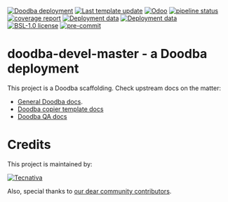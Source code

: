 [![Doodba deployment](https://img.shields.io/badge/deployment-doodba-informational)](https://github.com/Tecnativa/doodba)
[![Last template update](https://img.shields.io/badge/last%20template%20update-v4.2.0-informational)](https://github.com/Tecnativa/doodba-copier-template/tree/v4.2.0)
[![Odoo](https://img.shields.io/badge/odoo-v15.0-a3478a)](https://github.com/odoo/odoo/tree/15.0)
[![pipeline status](https://gitlab.com/example/doodba-devel-master/badges/15.0/pipeline.svg)](https://gitlab.com/example/doodba-devel-master/commits/15.0)
[![coverage report](https://gitlab.com/example/doodba-devel-master/badges/15.0/coverage.svg)](https://gitlab.com/example/doodba-devel-master/commits/15.0)
[![Deployment data](https://img.shields.io/badge/%F0%9F%8C%90%20prod-www.example.com-green)](http://www.example.com)
[![Deployment data](https://img.shields.io/badge/%E2%9A%92%20demo-test.example.com-yellow)](http://test.example.com)
[![BSL-1.0 license](https://img.shields.io/badge/license-BSL--1.0-success})](LICENSE)
[![pre-commit](https://img.shields.io/badge/pre--commit-enabled-brightgreen?logo=pre-commit&logoColor=white)](https://pre-commit.com/)

# doodba-devel-master - a Doodba deployment

This project is a Doodba scaffolding. Check upstream docs on the matter:

- [General Doodba docs](https://github.com/Tecnativa/doodba).
- [Doodba copier template docs](https://github.com/Tecnativa/doodba-copier-template)
- [Doodba QA docs](https://github.com/Tecnativa/doodba-qa)

# Credits

This project is maintained by:

[![Tecnativa](https://www.tecnativa.com/r/H3p)](https://www.tecnativa.com/r/bb4)

Also, special thanks to
[our dear community contributors](https://github.com/Tecnativa/doodba-copier-template/graphs/contributors).
